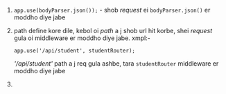 1. `app.use(bodyParser.json());` - shob *request* ei `bodyParser.json()` er moddho diye jabe

2. path define kore dile, kebol oi *path* a j shob url hit korbe, shei *request* gula oi middleware er moddho diye jabe. xmpl:-

    `app.use('/api/student', studentRouter);`

    *'/api/student'* path a j req gula ashbe, tara `studentRouter` middleware er moddho diye jabe

3.